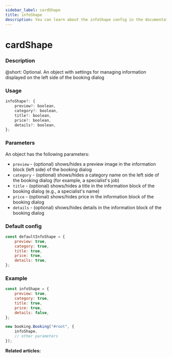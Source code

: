 ```yaml
---
sidebar_label: cardShape
title: infoShape
description: You can learn about the infoShape config in the documentation of the DHTMLX JavaScript Booking library. Browse developer guides and API reference, try out code examples and live demos, and download a free 30-day evaluation version of DHTMLX Booking.
---
```


# cardShape

### Description

@short: Optional. An object with settings for managing information displayed on the left side of the booking dialog 


### Usage

~~~jsx {}
infoShape?: {
	preview?: boolean,
	category?: boolean,
	title?: boolean,
	price?: boolean,
	details?: boolean,
};
~~~

### Parameters

An object has the following parameters:

- `preview` - (optional) shows/hides a preview image in the information block (left side) of the booking dialog
- `category` - (optional) shows/hides a category name on the left side of the booking dialog (for example, a specialist's job)
- `title` - (optional) shows/hides a title in the information block of the booking dialog (e.g., a specialist's name)
- `price` - (optional) shows/hides  price in the information block of the booking dialog
- `details` - (optional) shows/hides details in the information block of the booking dialog

### Default config

~~~jsx {}
const defaultInfoShape = {
	preview: true,
	category: true,
	title: true,
	price: true,
	details: true,
};
~~~

### Example

~~~jsx {1-7,10}
const infoShape = {
	preview: true,
	category: true,
	title: true,
	price: true,
	details: false,
};

new booking.Booking("#root", {
	infoShape,
	// other parameters
});
~~~

**Related articles:**
